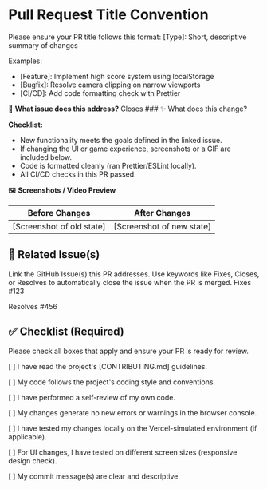 # Pull Request Title Convention
Please ensure your PR title follows this format: [Type]: Short, descriptive summary of changes

Examples:
- [Feature]: Implement high score system using localStorage
- [Bugfix]: Resolve camera clipping on narrow viewports
- [CI/CD]: Add code formatting check with Prettier

🎯 **What issue does this address?**
Closes ### ✨ What does this change?

**Checklist:**
- New functionality meets the goals defined in the linked issue.
- If changing the UI or game experience, screenshots or a GIF are included below.
- Code is formatted cleanly (ran Prettier/ESLint locally).
- All CI/CD checks in this PR passed.

🖼️ **Screenshots / Video Preview**

| Before Changes | After Changes |
|----------------|---------------|
| [Screenshot of old state] | [Screenshot of new state] |


## 🔗 **Related  Issue(s)**
Link the GitHub Issue(s) this PR addresses. Use keywords like Fixes, Closes, or Resolves to automatically close the issue when the PR is merged.
Fixes #123

Resolves #456

## ✅ Checklist (Required)
Please check all boxes that apply and ensure your PR is ready for review.

[ ] I have read the project's [CONTRIBUTING.md] guidelines.

[ ] My code follows the project's coding style and conventions.

[ ] I have performed a self-review of my own code.

[ ] My changes generate no new errors or warnings in the browser console.

[ ] I have tested my changes locally on the Vercel-simulated environment (if applicable).

[ ] For UI changes, I have tested on different screen sizes (responsive design check).

[ ] My commit message(s) are clear and descriptive.